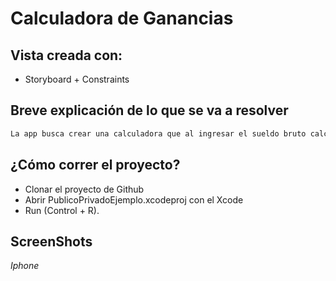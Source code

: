 # Calculadora de Ganancias

## Vista creada con:
- Storyboard + Constraints

## Breve explicación de lo que se va a resolver

```bash
La app busca crear una calculadora que al ingresar el sueldo bruto calcule el sueldo neto.
```

## ¿Cómo correr el proyecto?

- Clonar el proyecto de Github
- Abrir PublicoPrivadoEjemplo.xcodeproj con el Xcode 
- Run (Control + R).

## ScreenShots
*Iphone*
